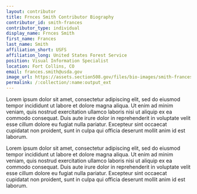 ```yaml
---
layout: contributor
title: Frnces Smith Contributor Biography
contributor_id: smith-frances
contributor_type: individual
display_name: Frnces Smith
first_name: Frances
last_name: Smith
affiliation_short: USFS
affiliation_long: United States Forest Service
position: Visual Information Specialist
location: Fort Collins, CO
email: frances.smith@usda.gov
image_url: https://assets.section508.gov/files/bio-images/smith-frances.png
permalink: /:collection/:name:output_ext
---
```

Lorem ipsum dolor sit amet, consectetur adipiscing elit, sed do eiusmod tempor incididunt ut labore et dolore magna aliqua. Ut enim ad minim veniam, quis nostrud exercitation ullamco laboris nisi ut aliquip ex ea commodo consequat. Duis aute irure dolor in reprehenderit in voluptate velit esse cillum dolore eu fugiat nulla pariatur. Excepteur sint occaecat cupidatat non proident, sunt in culpa qui officia deserunt mollit anim id est laborum.

Lorem ipsum dolor sit amet, consectetur adipiscing elit, sed do eiusmod tempor incididunt ut labore et dolore magna aliqua. Ut enim ad minim veniam, quis nostrud exercitation ullamco laboris nisi ut aliquip ex ea commodo consequat. Duis aute irure dolor in reprehenderit in voluptate velit esse cillum dolore eu fugiat nulla pariatur. Excepteur sint occaecat cupidatat non proident, sunt in culpa qui officia deserunt mollit anim id est laborum.